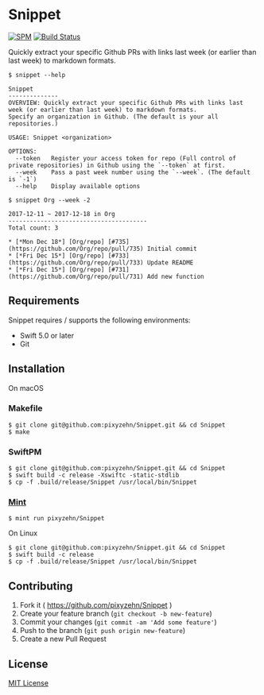 # Snippet
[![SPM](https://img.shields.io/badge/spm-compatible-brightgreen.svg?style=flat)](https://github.com/apple/swift-package-manager)
[![Build Status](https://travis-ci.org/pixyzehn/Snippet.svg?branch=master)](https://travis-ci.org/pixyzehn/Snippet)

Quickly extract your specific Github PRs with links last week (or earlier than last week) to markdown formats.

```console
$ snippet --help

Snippet
--------------
OVERVIEW: Quickly extract your specific Github PRs with links last week (or earlier than last week) to markdown formats.
Specify an organization in Github. (The default is your all repositories.)

USAGE: Snippet <organization>

OPTIONS:
  --token   Register your access token for repo (Full control of private repositories) in Github using the `--token` at first.
  --week    Pass a past week number using the `--week`. (The default is `-1`)
  --help    Display available options

$ snippet Org --week -2

2017-12-11 ~ 2017-12-18 in Org
---------------------------------------
Total count: 3

* [*Mon Dec 18*] [Org/repo] [#735](https://github.com/Org/repo/pull/735) Initial commit
* [*Fri Dec 15*] [Org/repo] [#733](https://github.com/Org/repo/pull/733) Update README
* [*Fri Dec 15*] [Org/repo] [#731](https://github.com/Org/repo/pull/731) Add new function
```

## Requirements

Snippet requires / supports the following environments:

- Swift 5.0 or later
- Git

## Installation

On macOS

### Makefile

```console
$ git clone git@github.com:pixyzehn/Snippet.git && cd Snippet
$ make
```

### SwiftPM

```console
$ git clone git@github.com:pixyzehn/Snippet.git && cd Snippet
$ swift build -c release -Xswiftc -static-stdlib
$ cp -f .build/release/Snippet /usr/local/bin/Snippet
```

### [Mint](https://github.com/yonaskolb/Mint)
```console
$ mint run pixyzehn/Snippet
```

On Linux

```console
$ git clone git@github.com:pixyzehn/Snippet.git && cd Snippet
$ swift build -c release
$ cp -f .build/release/Snippet /usr/local/bin/Snippet
```

## Contributing

1. Fork it ( https://github.com/pixyzehn/Snippet )
2. Create your feature branch (`git checkout -b new-feature`)
3. Commit your changes (`git commit -am 'Add some feature'`)
4. Push to the branch (`git push origin new-feature`)
5. Create a new Pull Request

## License
[MIT License](https://github.com/pixyzehn/Snippet/blob/master/LICENSE)
